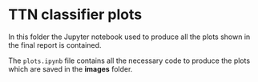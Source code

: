 # TTN classifier plots

In this folder the Jupyter notebook used to produce all the plots shown in the final report is contained.

The `plots.ipynb` file contains all the necessary code to produce the plots which are saved in the **images** folder.